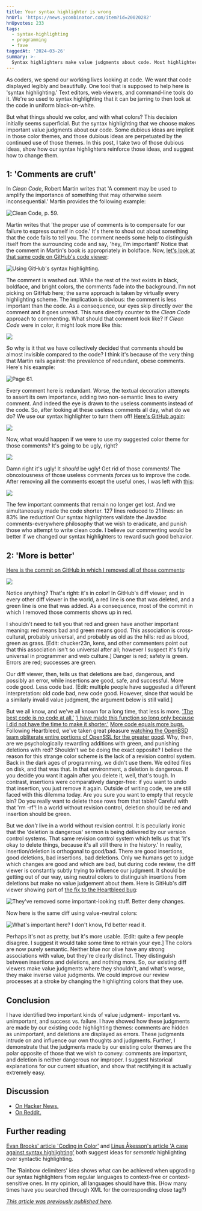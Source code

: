```yaml
---
title: Your syntax highlighter is wrong
hnUrl: 'https://news.ycombinator.com/item?id=20020282'
hnUpvotes: 233
tags:
  - syntax-highlighting
  - programming
  - fave
taggedAt: '2024-03-26'
summary: >-
  Syntax highlighters make value judgments about code. Most highlighters judge that comments are cruft, and try to hide them. Most diff viewers judge that code deletions are bad.
---
```


As coders, we spend our working lives looking at code.
We want that code displayed legibly and beautifully.
One tool that is supposed to help here is 'syntax highlighting.'
Text editors, web viewers, and command-line tools do it.
We're so used to syntax highlighting
that it can be jarring to then look at the code in uniform black-on-white.

But what things should we color, and with what colors?
This decision initially seems superficial.
But the syntax highlighting that we choose
makes important value judgments about our code.
Some dubious ideas are implicit in those color themes,
and those dubious ideas are perpetuated by the continued use of those themes.
In this post,
I take two of those dubious ideas,
show how our syntax highlighters reinforce those ideas,
and suggest how to change them.

## 1: 'Comments are cruft'

In _Clean Code_, Robert Martin writes that
'A comment may be used to amplify the importance of something that may otherwise seem inconsequential.'
Martin provides the following example:

<p><img src="./1.png" alt="Clean Code, p. 59." /></p>

Martin writes that
'the proper use of comments is
to compensate for our failure to express ourself in code.'
It's there to shout out about something that the code fails to tell you.
The comment needs some help to distinguish itself from the surrounding code and say,
'hey, I'm important!'
Notice that the comment in Martin's book is appropriately in boldface.
Now, [let's look at that same code on GitHub's code viewer](https://github.com/unclebob/fitnesse/blob/e013f4cf7d466163af4c22cb1a3b6ab502cded17/src/fitnesse/wikitext/widgets/ListWidget.java):

<p><img src="./2.png" alt="Using GitHub's syntax highlighting." /></p>

The comment is washed out.
While the rest of the text exists in black, boldface, and bright colors,
the comments fade into the background.
I'm not picking on GitHub here;
the same approach is taken by virtually every highlighting scheme.
The implication is obvious:
the comment is less important than the code.
As a consequence,
our eyes skip directly over the comment and it goes unread.
This runs directly counter to the _Clean Code_ approach to commenting.
What should that comment look like?
If _Clean Code_ were in color, it might look more like this:

<p><img src="./3.png" /></p>

So why is it that we have collectively decided
that comments should be almost invisible compared to the code?
I think it's because of the very thing that Martin rails against:
the prevalence of redundant, obese comments.
Here's his example:

<p><img src="./4.png" alt="Page 61." /></p>

Every comment here is redundant.
Worse, the textual decoration attempts to assert its own importance,
adding two non-semantic lines to every comment.
And indeed the eye is drawn to the useless comments instead of the code.
So, after looking at these useless comments all day, what do we do?
We use our syntax highlighter to turn them off!
[Here's GitHub again](https://github.com/apache/tomcat/blob/a84fabcbc6fee8a69253ad92a304b4718e96a7c9/java/org/apache/catalina/core/ContainerBase.java):

<p><img src="./5.png" /></p>

Now, what would happen if we were to use my suggested color theme for those comments?
It's going to be ugly, right?

<p><img src="./6.png" /></p>

Damn right it's ugly!
It _should_ be ugly!
Get rid of those comments!
The obnoxiousness of those useless comments _forces_ us to improve the code.
After removing all the comments except the useful ones,
I was left with [this](https://github.com/jameshfisher/tomcat/blob/566fe9891f80b047fae47fcda75a2daad7338f2f/java/org/apache/catalina/core/ContainerBase.java):

<p><img src="./7.png" /></p>

The few important comments that remain no longer get lost.
And we simultaneously made the code shorter.
127 lines reduced to 21 lines:
an 83% line reduction!
Our syntax highlighters validate the Javadoc comments-everywhere philosophy
that we wish to eradicate,
and punish those who attempt to write clean code.
I believe our commenting would be better
if we changed our syntax highlighters to reward such good behavior.

## 2: 'More is better'

[Here is the commit on GitHub in which I removed all of those comments](https://github.com/apache/tomcat/compare/trunk...jameshfisher:remove-obnoxious-comments):

<p><img src="./8.png" /></p>

Notice anything?
That's right: it's in color!
In GitHub's diff viewer,
and in every other diff viewer in the world,
a red line is one that was deleted,
and a green line is one that was added.
As a consequence,
most of the commit in which I removed those comments shows up in red.

I shouldn't need to tell you that red and green have another important meaning:
red means bad and green means good.
This association is cross-cultural,
probably universal,
and probably as old as the hills:
red as blood, green as grass.
[Edit: chucker23n, kens, and other commenters point out that
this association isn't so universal after all;
however I suspect it's fairly universal in programmer and web culture.]
Danger is red; safety is green.
Errors are red; successes are green.

Our diff viewer, then, tells us that
deletions are bad, dangerous, and possibly an error,
while insertions are good, safe, and successful.
More code good. Less code bad.
[Edit: multiple people have suggested a different interpretation:
old code bad, new code good.
However, since that would be a similarly invalid value judgment,
the argument below is still valid.]

But we all know,
and we've all known for a long time,
that less is more.
['The best code is no code at all.'](https://blog.codinghorror.com/the-best-code-is-no-code-at-all/)
['I have made this function so long only because I did not have the time to make it shorter.'](http://wiki.c2.com/?WhyWeWriteSuccinctCode)
[More code equals more bugs.](https://www.mayerdan.com/ruby/2012/11/11/bugs-per-line-of-code-ratio)
Following Heartbleed,
we've taken great pleasure [watching the OpenBSD team obliterate entire portions of OpenSSL for the greater good](http://opensslrampage.org/).
Why, then, are we psychologically rewarding additions with green,
and punishing deletions with red?
Shouldn't we be doing the exact opposite?
I believe the reason for this strange color scheme is
the lack of a revision control system.
Back in the dark ages of programming, we didn't use them.
We edited files on disk, and that was that.
In that environment, a deletion is dangerous.
If you decide you want it again after you delete it, well, that's tough.
In contrast, insertions were comparatively danger-free:
if you want to undo that insertion, you just remove it again.
Outside of writing code, we are still faced with this dilemma today.
Are you sure you want to empty that recycle bin?
Do you really want to delete those rows from that table?
Careful with that 'rm -rf'!
In a world without revision control,
deletion should be red and insertion should be green.

But we _don't_ live in a world without revision control.
It is peculiarly ironic that
the 'deletion is dangerous' sermon is being delivered by our version control systems.
That same revision control system which tells us that
'it's okay to delete things, because it's all still there in the history.'
In reality, insertion/deletion is orthogonal to good/bad.
There are good insertions, good deletions, bad insertions, bad deletions.
Only we humans get to judge which changes are good and which are bad,
but during code review,
the diff viewer is constantly subtly trying to influence our judgment.
It should be getting out of our way,
using neutral colors to distinguish insertions from deletions
but make no value judgement about them.
Here is GitHub's diff viewer showing part of [the fix to the Heartbleed bug](https://github.com/openssl/openssl/commit/96db902):

<p><img src="./9.png" alt="They've removed some important-looking stuff. Better deny changes." /></p>

Now here is the same diff using value-neutral colors:

<p><img src="./10.png" alt="What's important here? I don't know, I'd better read it." /></p>


Perhaps it's not as pretty, but it's more usable.
[Edit: quite a few people disagree.
I suggest it would take some time to retrain your eye.]
The colors are now purely semantic.
Neither blue nor olive have any strong associations with value,
but they're clearly distinct.
They distinguish between insertions and deletions, and nothing more.
So, our existing diff viewers make value judgments where they shouldn't,
and what's worse, they make inverse value judgments.
We could improve our review processes at a stroke
by changing the highlighting colors that they use.

## Conclusion

I have identified two important kinds of value judgment - 
important vs. unimportant, and success vs. failure.
I have showed how these judgments are made by our existing code highlighting themes:
comments are hidden as unimportant,
and deletions are displayed as errors.
These judgments intrude on and influence our own thoughts and judgments.
Further,
I demonstrate that the judgments made by our existing color themes
are the polar opposite of those that we wish to convey:
comments are important,
and deletion is neither dangerous nor improper.
I suggest historical explanations for our current situation,
and show that rectifying it is actually extremely easy.

## Discussion

* [On Hacker News.](https://news.ycombinator.com/item?id=7728781)
* [On Reddit.](https://www.reddit.com/r/programming/comments/25a4pm/your_syntax_highlighter_is_wrong/)

## Further reading

[Evan Brooks' article 'Coding in Color'](https://medium.com/@evnbr/coding-in-color-3a6db2743a1e)
and [Linus Åkesson's article 'A case against syntax highlighting'](http://www.linusakesson.net/programming/syntaxhighlighting/)
both suggest ideas for _semantic_ highlighting over syntactic highlighting.

The 'Rainbow delimiters' idea
shows what can be achieved
when upgrading our syntax highlighters from regular languages
to context-free or context-sensitive ones.
In my opinion, all languages should have this.
(How many times have you searched through XML for the corresponding close tag?)

_[This article was previously published here](https://medium.com/@MrJamesFisher/your-syntax-highlighter-is-wrong-6f83add748c9)._
